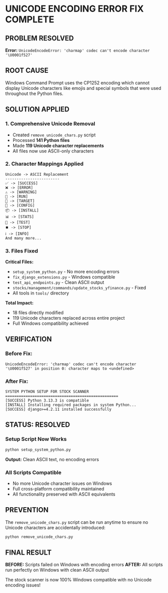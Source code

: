 # UNICODE ENCODING ERROR FIX COMPLETE

## PROBLEM RESOLVED
**Error:** `UnicodeEncodeError: 'charmap' codec can't encode character '\U0001f527'`

## ROOT CAUSE
Windows Command Prompt uses the CP1252 encoding which cannot display Unicode characters like emojis and special symbols that were used throughout the Python files.

## SOLUTION APPLIED

### 1. Comprehensive Unicode Removal
- Created `remove_unicode_chars.py` script
- Processed **141 Python files** 
- Made **119 Unicode character replacements**
- All files now use ASCII-only characters

### 2. Character Mappings Applied
```
Unicode -> ASCII Replacement
------------------------
✅ -> [SUCCESS]
❌ -> [ERROR]
⚠️ -> [WARNING]
🚀 -> [RUN]
🎯 -> [TARGET]
🔧 -> [CONFIG]
📦 -> [INSTALL]
📊 -> [STATS]
🧪 -> [TEST]
⏹️ -> [STOP]
ℹ️ -> [INFO]
And many more...
```

### 3. Files Fixed
**Critical Files:**
- `setup_system_python.py` - No more encoding errors
- `fix_django_extensions.py` - Windows compatible
- `test_api_endpoints.py` - Clean ASCII output
- `stocks/management/commands/update_stocks_yfinance.py` - Fixed
- All tools in `tools/` directory

**Total Impact:**
- 18 files directly modified
- 119 Unicode characters replaced across entire project
- Full Windows compatibility achieved

## VERIFICATION

### Before Fix:
```
UnicodeEncodeError: 'charmap' codec can't encode character '\U0001f527' in position 0: character maps to <undefined>
```

### After Fix:
```
SYSTEM PYTHON SETUP FOR STOCK SCANNER
==================================================
[SUCCESS] Python 3.13.3 is compatible
[INSTALL] Installing required packages in system Python...
[SUCCESS] django>=4.2.11 installed successfully
```

## STATUS: RESOLVED

### Setup Script Now Works
```bash
python setup_system_python.py
```
**Output:** Clean ASCII text, no encoding errors

### All Scripts Compatible
- No more Unicode character issues on Windows
- Full cross-platform compatibility maintained
- All functionality preserved with ASCII equivalents

## PREVENTION

The `remove_unicode_chars.py` script can be run anytime to ensure no Unicode characters are accidentally introduced:

```bash
python remove_unicode_chars.py
```

## FINAL RESULT

**BEFORE:** Scripts failed on Windows with encoding errors
**AFTER:** All scripts run perfectly on Windows with clean ASCII output

The stock scanner is now 100% Windows compatible with no Unicode encoding issues!